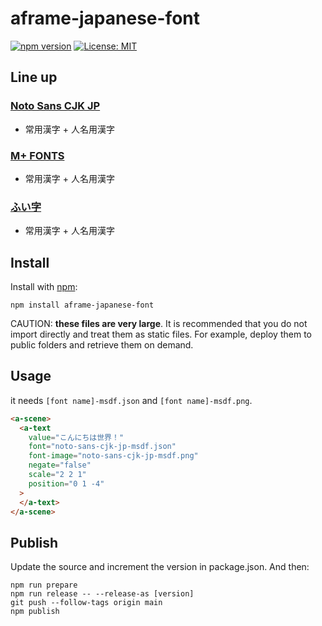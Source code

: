 # aframe-japanese-font
[![npm version](https://badge.fury.io/js/aframe-japanese-font.svg)](https://badge.fury.io/js/aframe-japanese-font)
[![License: MIT](https://img.shields.io/badge/License-MIT-yellow.svg)](https://opensource.org/licenses/MIT)

## Line up

### [Noto Sans CJK JP](https://www.google.com/get/noto/#sans-jpan)
- 常用漢字 + 人名用漢字

### [M+ FONTS](https://mplus-fonts.osdn.jp/about.html)
- 常用漢字 + 人名用漢字

### [ふい字](http://hp.vector.co.jp/authors/VA039499/#hui)
- 常用漢字 + 人名用漢字

## Install

Install with [npm](https://www.npmjs.com/):

    npm install aframe-japanese-font

CAUTION: **these files are very large**.
It is recommended that you do not import directly and treat them as static files.
For example, deploy them to public folders and retrieve them on demand.

## Usage

it needs `[font name]-msdf.json` and `[font name]-msdf.png`.

```html
<a-scene>
  <a-text
    value="こんにちは世界！"
    font="noto-sans-cjk-jp-msdf.json"
    font-image="noto-sans-cjk-jp-msdf.png"
    negate="false"
    scale="2 2 1"
    position="0 1 -4"
  >
  </a-text>
</a-scene>
```

## Publish

Update the source and increment the version in package.json.
And then:

    npm run prepare
    npm run release -- --release-as [version]
    git push --follow-tags origin main
    npm publish
